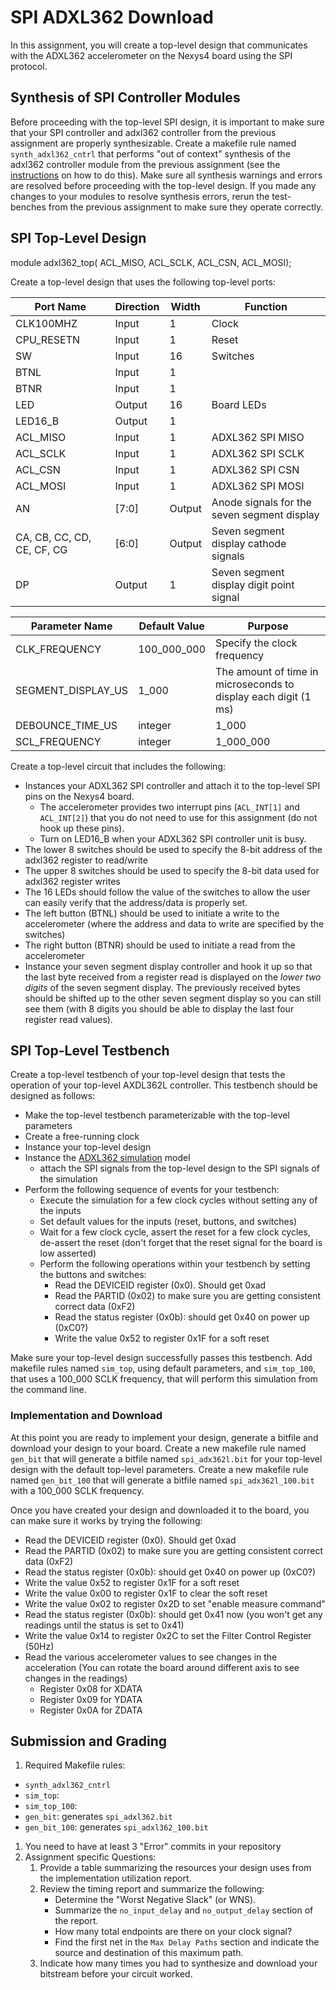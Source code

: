 # SPI ADXL362 Download

In this assignment, you will create a top-level design that communicates with the ADXL362 accelerometer on the Nexys4 board using the SPI protocol.

## Synthesis of SPI Controller Modules

Before proceeding with the top-level SPI design, it is important to make sure that your SPI controller and adxl362 controller from the previous assignment are properly synthesizable.
Create a makefile rule named `synth_adxl362_cntrl` that performs "out of context" synthesis of the adxl362 controller module from the previous assignment (see the [instructions](../rx_sim/UART_Receiver_sim.md#receiver-synthesis) on how to do this).
Make sure all synthesis warnings and errors are resolved before proceeding with the top-level design.
If you made any changes to your modules to resolve synthesis errors, rerun the test-benches from the previous assignment to make sure they operate correctly.

## SPI Top-Level Design

module adxl362_top(
ACL_MISO, ACL_SCLK, ACL_CSN, ACL_MOSI);

Create a top-level design that uses the following top-level ports:

| Port Name                  | Direction | Width  | Function                                    |
|----------------------------|-----------|--------|---------------------------------------------|
| CLK100MHZ                  | Input     | 1      | Clock                                       |
| CPU_RESETN                 | Input     | 1      | Reset                                       |
| SW                         | Input     | 16     | Switches                                    |
| BTNL                       | Input     | 1      |                                             |
| BTNR                       | Input     | 1      |                                             |
| LED                        | Output    | 16     | Board LEDs                                  |
| LED16_B                    | Output    | 1      |                                             |
| ACL_MISO                   | Input     | 1      | ADXL362 SPI MISO                            |
| ACL_SCLK                   | Input     | 1      | ADXL362 SPI SCLK                            |
| ACL_CSN                    | Input     | 1      | ADXL362 SPI CSN                             |
| ACL_MOSI                   | Input     | 1      | ADXL362 SPI MOSI                            |
| AN                         | [7:0]     | Output | Anode signals for the seven segment display |
| CA, CB, CC, CD, CE, CF, CG | [6:0]     | Output | Seven segment display cathode signals       |
| DP                         | Output    | 1      | Seven segment display digit point signal    |

| Parameter Name     | Default Value | Purpose                                                         |
|--------------------|---------------|-----------------------------------------------------------------|
| CLK_FREQUENCY      | 100_000_000   | Specify the clock frequency                                     |
| SEGMENT_DISPLAY_US | 1_000         | The amount of time in microseconds to display each digit (1 ms) |
| DEBOUNCE_TIME_US   | integer       | 1_000                                                           | Specifies the minimum debounce delay in micro seconds (1 us) |
| SCL_FREQUENCY      | integer       | 1_000_000                                                       | ADXL SPI SCLK rate |

Create a top-level circuit that includes the following:

* Instances your ADXL362 SPI controller and attach it to the top-level SPI pins on the Nexys4 board.
    * The accelerometer provides two interrupt pins (`ACL_INT[1]` and `ACL_INT[2]`) that you do not need to use for this assignment (do not hook up these pins).
    * Turn on LED16_B when your ADXL362 SPI controller unit is busy.
* The lower 8 switches should be used to specify the 8-bit address of the adxl362 register to read/write
* The upper 8 switches should be used to specify the 8-bit data used for adxl362 register writes
* The 16 LEDs should follow the value of the switches to allow the user can easily verify that the address/data is properly set.
* The left button (BTNL) should be used to initiate a write to the accelerometer (where the address and data to write are specified by the switches)
* The right button (BTNR) should be used to initiate a read from the accelerometer
* Instance your seven segment display controller and hook it up so that the last byte received from a register read is displayed on the _lower two digits_ of the seven segment display. The previously received bytes should be shifted up to the other seven segment display so you can still see them (with 8 digits you should be able to display the last four register read values).

## SPI Top-Level Testbench

Create a top-level testbench of your top-level design that tests the operation of your top-level AXDL362L controller.
This testbench should be designed as follows:

* Make the top-level testbench parameterizable with the top-level parameters
* Create a free-running clock
* Instance your top-level design
* Instance the [ADXL362 simulation](./adxl362_model.sv) model
    * attach the SPI signals from the top-level design to the SPI signals of the simulation
* Perform the following sequence of events for your testbench:
    * Execute the simulation for a few clock cycles without setting any of the inputs
    * Set default values for the inputs (reset, buttons, and switches)
    * Wait for a few clock cycle, assert the reset for a few clock cycles, de-assert the reset (don't forget that the reset signal for the board is low asserted)
    * Perform the following operations within your testbench by setting the buttons and switches:
        * Read the DEVICEID register (0x0). Should get 0xad
        * Read the PARTID (0x02) to make sure you are getting consistent correct data (0xF2)
        * Read the status register (0x0b): should get 0x40 on power up (0xC0?)
        * Write the value 0x52 to register 0x1F for a soft reset

Make sure your top-level design successfully passes this testbench.
Add makefile rules named `sim_top`, using default parameters, and `sim_top_100`, that uses a 100_000 SCLK frequency, that will perform this simulation from the command line.

### Implementation and Download

At this point you are ready to implement your design, generate a bitfile and download your design to your board.
Create a new makefile rule named `gen_bit` that will generate a bitfile named `spi_adx362l.bit` for your top-level design with the default top-level parameters.
Create a new makefile rule named `gen_bit_100` that will generate a bitfile named `spi_adx362l_100.bit` with a 100_000 SCLK frequency.

Once you have created your design and downloaded it to the board, you can make sure it works by trying the following:

* Read the DEVICEID register (0x0). Should get 0xad
* Read the PARTID (0x02) to make sure you are getting consistent correct data (0xF2)
* Read the status register (0x0b): should get 0x40 on power up (0xC0?)
* Write the value 0x52 to register 0x1F for a soft reset
* Write the value 0x00 to register 0x1F to clear the soft reset
* Write the value 0x02 to register 0x2D to set "enable measure command"
* Read the status register (0x0b): should get 0x41 now (you won't get any readings until the status is set to 0x41)
* Write the value 0x14 to register 0x2C to set the Filter Control Register (50Hz)
* Read the various accelerometer values to see changes in the acceleration (You can rotate the board around different axis to see changes in the readings)
    * Register 0x08 for XDATA
    * Register 0x09 for YDATA
    * Register 0x0A for ZDATA

## Submission and Grading

1. Required Makefile rules:

* `synth_adxl362_cntrl`
* `sim_top`:
* `sim_top_100`:
* `gen_bit`: generates `spi_adxl362.bit`
* `gen_bit_100`: generates `spi_adxl362_100.bit`

1. You need to have at least 3 "Error" commits in your repository
2. Assignment specific Questions:
    1. Provide a table summarizing the resources your design uses from the implementation utilization report.
    2. Review the timing report and summarize the following:
        * Determine the "Worst Negative Slack" (or WNS).
        * Summarize the `no_input_delay` and `no_output_delay` section of the report.
        * How many total endpoints are there on your clock signal?
        * Find the first net in the `Max Delay Paths` section and indicate the source and destination of this maximum path.
    3. Indicate how many times you had to synthesize and download your bitstream before your circuit worked.
